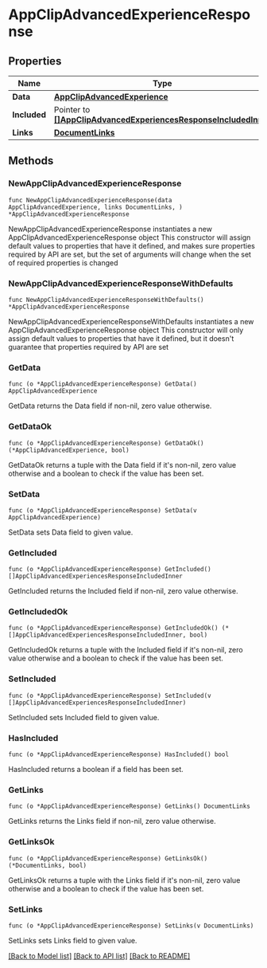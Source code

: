 # AppClipAdvancedExperienceResponse

## Properties

Name | Type | Description | Notes
------------ | ------------- | ------------- | -------------
**Data** | [**AppClipAdvancedExperience**](AppClipAdvancedExperience.md) |  | 
**Included** | Pointer to [**[]AppClipAdvancedExperiencesResponseIncludedInner**](AppClipAdvancedExperiencesResponseIncludedInner.md) |  | [optional] 
**Links** | [**DocumentLinks**](DocumentLinks.md) |  | 

## Methods

### NewAppClipAdvancedExperienceResponse

`func NewAppClipAdvancedExperienceResponse(data AppClipAdvancedExperience, links DocumentLinks, ) *AppClipAdvancedExperienceResponse`

NewAppClipAdvancedExperienceResponse instantiates a new AppClipAdvancedExperienceResponse object
This constructor will assign default values to properties that have it defined,
and makes sure properties required by API are set, but the set of arguments
will change when the set of required properties is changed

### NewAppClipAdvancedExperienceResponseWithDefaults

`func NewAppClipAdvancedExperienceResponseWithDefaults() *AppClipAdvancedExperienceResponse`

NewAppClipAdvancedExperienceResponseWithDefaults instantiates a new AppClipAdvancedExperienceResponse object
This constructor will only assign default values to properties that have it defined,
but it doesn't guarantee that properties required by API are set

### GetData

`func (o *AppClipAdvancedExperienceResponse) GetData() AppClipAdvancedExperience`

GetData returns the Data field if non-nil, zero value otherwise.

### GetDataOk

`func (o *AppClipAdvancedExperienceResponse) GetDataOk() (*AppClipAdvancedExperience, bool)`

GetDataOk returns a tuple with the Data field if it's non-nil, zero value otherwise
and a boolean to check if the value has been set.

### SetData

`func (o *AppClipAdvancedExperienceResponse) SetData(v AppClipAdvancedExperience)`

SetData sets Data field to given value.


### GetIncluded

`func (o *AppClipAdvancedExperienceResponse) GetIncluded() []AppClipAdvancedExperiencesResponseIncludedInner`

GetIncluded returns the Included field if non-nil, zero value otherwise.

### GetIncludedOk

`func (o *AppClipAdvancedExperienceResponse) GetIncludedOk() (*[]AppClipAdvancedExperiencesResponseIncludedInner, bool)`

GetIncludedOk returns a tuple with the Included field if it's non-nil, zero value otherwise
and a boolean to check if the value has been set.

### SetIncluded

`func (o *AppClipAdvancedExperienceResponse) SetIncluded(v []AppClipAdvancedExperiencesResponseIncludedInner)`

SetIncluded sets Included field to given value.

### HasIncluded

`func (o *AppClipAdvancedExperienceResponse) HasIncluded() bool`

HasIncluded returns a boolean if a field has been set.

### GetLinks

`func (o *AppClipAdvancedExperienceResponse) GetLinks() DocumentLinks`

GetLinks returns the Links field if non-nil, zero value otherwise.

### GetLinksOk

`func (o *AppClipAdvancedExperienceResponse) GetLinksOk() (*DocumentLinks, bool)`

GetLinksOk returns a tuple with the Links field if it's non-nil, zero value otherwise
and a boolean to check if the value has been set.

### SetLinks

`func (o *AppClipAdvancedExperienceResponse) SetLinks(v DocumentLinks)`

SetLinks sets Links field to given value.



[[Back to Model list]](../README.md#documentation-for-models) [[Back to API list]](../README.md#documentation-for-api-endpoints) [[Back to README]](../README.md)


